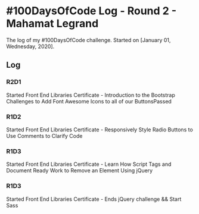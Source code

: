 # #100DaysOfCode Log - Round 2 - Mahamat Legrand

The log of my #100DaysOfCode challenge. Started on [January 01, Wednesday, 2020].

## Log

### R2D1

Started Front End Libraries Certificate - Introduction to the Bootstrap Challenges to Add Font Awesome Icons to all of our ButtonsPassed

### R1D2

Started Front End Libraries Certificate - Responsively Style Radio Buttons to Use Comments to Clarify Code

### R1D3

Started Front End Libraries Certificate - Learn How Script Tags and Document Ready Work to Remove an Element Using jQuery

### R1D3

Started Front End Libraries Certificate - Ends jQuery challenge && Start Sass
